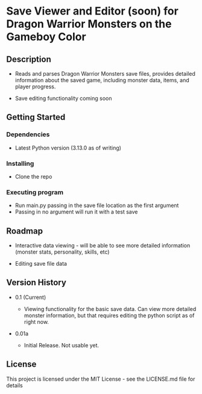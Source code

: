 # Save Viewer and Editor (soon) for Dragon Warrior Monsters on the Gameboy Color

## Description

* Reads and parses Dragon Warrior Monsters save files, provides detailed information about the saved game, including monster data, items, and player progress. 

* Save editing functionality coming soon
## Getting Started

### Dependencies

* Latest Python version (3.13.0 as of writing)

### Installing

* Clone the repo

### Executing program

* Run main.py passing in the save file location as the first argument
* Passing in no argument will run it with a test save

## Roadmap

* Interactive data viewing - will be able to see more detailed information (monster stats, personality, skills, etc)

* Editing save file data


## Version History

* 0.1 (Current)
    * Viewing functionality for the basic save data. Can view more detailed monster information, but that requires editing the python script as of right now.

* 0.01a
    * Initial Release. Not usable yet. 

## License

This project is licensed under the MIT License - see the LICENSE.md file for details
